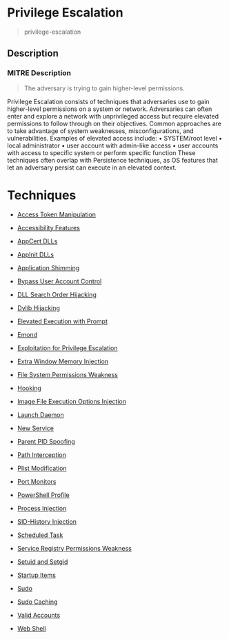 
# Privilege Escalation

> privilege-escalation

## Description

### MITRE Description

> The adversary is trying to gain higher-level permissions.

Privilege Escalation consists of techniques that adversaries use to gain higher-level permissions on a system or network. Adversaries can often enter and explore a network with unprivileged access but require elevated permissions to follow through on their objectives. Common approaches are to take advantage of system weaknesses, misconfigurations, and vulnerabilities. Examples of elevated access include: 
•	SYSTEM/root level
•	local administrator
•	user account with admin-like access 
•	user accounts with access to specific system or perform specific function
These techniques often overlap with Persistence techniques, as OS features that let an adversary persist can execute in an elevated context.  


# Techniques


* [Access Token Manipulation](../techniques/Access-Token-Manipulation.md)

* [Accessibility Features](../techniques/Accessibility-Features.md)
    
* [AppCert DLLs](../techniques/AppCert-DLLs.md)
    
* [AppInit DLLs](../techniques/AppInit-DLLs.md)
    
* [Application Shimming](../techniques/Application-Shimming.md)
    
* [Bypass User Account Control](../techniques/Bypass-User-Account-Control.md)
    
* [DLL Search Order Hijacking](../techniques/DLL-Search-Order-Hijacking.md)
    
* [Dylib Hijacking](../techniques/Dylib-Hijacking.md)
    
* [Elevated Execution with Prompt](../techniques/Elevated-Execution-with-Prompt.md)
    
* [Emond](../techniques/Emond.md)
    
* [Exploitation for Privilege Escalation](../techniques/Exploitation-for-Privilege-Escalation.md)
    
* [Extra Window Memory Injection](../techniques/Extra-Window-Memory-Injection.md)
    
* [File System Permissions Weakness](../techniques/File-System-Permissions-Weakness.md)
    
* [Hooking](../techniques/Hooking.md)
    
* [Image File Execution Options Injection](../techniques/Image-File-Execution-Options-Injection.md)
    
* [Launch Daemon](../techniques/Launch-Daemon.md)
    
* [New Service](../techniques/New-Service.md)
    
* [Parent PID Spoofing](../techniques/Parent-PID-Spoofing.md)
    
* [Path Interception](../techniques/Path-Interception.md)
    
* [Plist Modification](../techniques/Plist-Modification.md)
    
* [Port Monitors](../techniques/Port-Monitors.md)
    
* [PowerShell Profile](../techniques/PowerShell-Profile.md)
    
* [Process Injection](../techniques/Process-Injection.md)
    
* [SID-History Injection](../techniques/SID-History-Injection.md)
    
* [Scheduled Task](../techniques/Scheduled-Task.md)
    
* [Service Registry Permissions Weakness](../techniques/Service-Registry-Permissions-Weakness.md)
    
* [Setuid and Setgid](../techniques/Setuid-and-Setgid.md)
    
* [Startup Items](../techniques/Startup-Items.md)
    
* [Sudo](../techniques/Sudo.md)
    
* [Sudo Caching](../techniques/Sudo-Caching.md)
    
* [Valid Accounts](../techniques/Valid-Accounts.md)
    
* [Web Shell](../techniques/Web-Shell.md)
    
